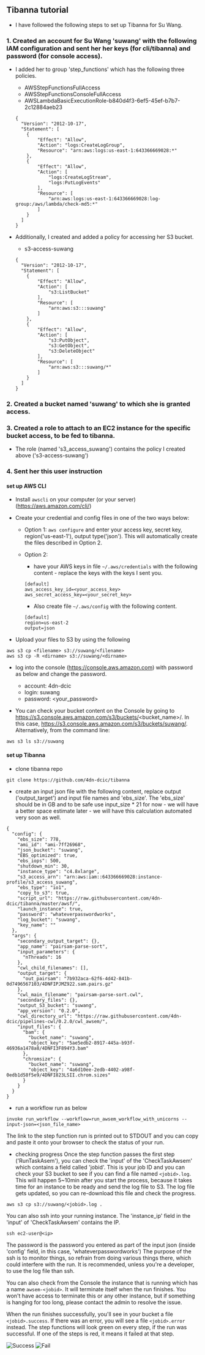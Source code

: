 ## Tibanna tutorial
* I have followed the following steps to set up Tibanna for Su Wang.

### 1. Created an account for Su Wang 'suwang' with the following IAM configuration and sent her her keys (for cli/tibanna) and password (for console access).
  * I added her to group 'step_functions' which has the following three policies.
    * AWSStepFunctionsFullAccess
    * AWSStepFunctionsConsoleFullAccess
    * AWSLambdaBasicExecutionRole-b840d4f3-6ef5-45ef-b7b7-2c12884aeb23
    ```
    {
      "Version": "2012-10-17",
      "Statement": [
        {
            "Effect": "Allow",
            "Action": "logs:CreateLogGroup",
            "Resource": "arn:aws:logs:us-east-1:643366669028:*"
        },
        {
            "Effect": "Allow",
            "Action": [
                "logs:CreateLogStream",
                "logs:PutLogEvents"
            ],
            "Resource": [
                "arn:aws:logs:us-east-1:643366669028:log-group:/aws/lambda/check-md5:*"
            ]
        }
      ]
    }
    ```

  * Additionally, I created and added a policy for accessing her S3 bucket.
    * s3-access-suwang
    ```
    {
      "Version": "2012-10-17",
      "Statement": [
        {
            "Effect": "Allow",
            "Action": [
                "s3:ListBucket"
            ],
            "Resource": [
                "arn:aws:s3:::suwang"
            ]
        },
        {
            "Effect": "Allow",
            "Action": [
                "s3:PutObject",
                "s3:GetObject",
                "s3:DeleteObject"
            ],
            "Resource": [
                "arn:aws:s3:::suwang/*"
            ]
        }
      ]
    }
    ```

### 2. Created a bucket named 'suwang' to which she is granted access.

### 3. Created a role to attach to an EC2 instance for the specific bucket access, to be fed to tibanna.
  * The role (named 's3_access_suwang') contains the policy I created above ('s3-access-suwang')

### 4. Sent her this user instruction

#### set up AWS CLI

* Install `awscli` on your computer (or your server) (https://aws.amazon.com/cli/)
* Create your credential and config files in one of the two ways below:
    * Option 1: `aws configure` and enter your access key, secret key, region('us-east-1'), output type('json'). This will automatically create the files described in Option 2.
    * Option 2: 
        * have your AWS keys in file `~/.aws/credentials` with the following content - replace the keys with the keys I sent you.
        ```
        [default]
        aws_access_key_id=<your_access_key>
        aws_secret_access_key=<your_secret_key>
        ```
        
        * Also create file `~/.aws/config` with the following content.
        ```
        [default]
        region=us-east-2
        output=json
        ```

* Upload your files to S3 by using the following
```
aws s3 cp <filename> s3://suwang/<filename>
aws s3 cp -R <dirname> s3://suwang/<dirname>
```

* log into the console (https://console.aws.amazon.com) with password as below and change the password.
    * account: 4dn-dcic
    * login: suwang
    * password: <your_password>

* You can check your bucket content on the Console by going to https://s3.console.aws.amazon.com/s3/buckets/<bucket_name>/. In this case, https://s3.console.aws.amazon.com/s3/buckets/suwang/. Alternatively, from the command line:
```
aws s3 ls s3://suwang
```


#### set up Tibanna

* clone tibanna repo
```
git clone https://github.com/4dn-dcic/tibanna
```

* create an input json file with the following content, replace output ('output_target') and input file names and 'ebs_size'. The 'ebs_size' should be in GB and to be safe use input_size * 21 for now - we will have a better space estimate later - we will have this calculation automated very soon as well.
```
{
  "config": {
    "ebs_size": 778,
    "ami_id": "ami-7ff26968",
    "json_bucket": "suwang",
    "EBS_optimized": true,
    "ebs_iops": 500,
    "shutdown_min": 30,
    "instance_type": "c4.8xlarge",
    "s3_access_arn": "arn:aws:iam::643366669028:instance-profile/s3_access_suwang",
    "ebs_type": "io1",
    "copy_to_s3": true,
    "script_url": "https://raw.githubusercontent.com/4dn-dcic/tibanna/master/awsf/",
    "launch_instance": true,
    "password": "whateverpasswordworks",
    "log_bucket": "suwang",
    "key_name": ""
  },
  "args": {
    "secondary_output_target": {},
    "app_name": "pairsam-parse-sort",
    "input_parameters": {
      "nThreads": 16
    },
    "cwl_child_filenames": [],
    "output_target": {
      "out_pairsam": "7b932aca-62f6-4d42-841b-0d7496567103/4DNFIPJMZ922.sam.pairs.gz"
    },
    "cwl_main_filename": "pairsam-parse-sort.cwl",
    "secondary_files": {},
    "output_S3_bucket": "suwang",
    "app_version": "0.2.0",
    "cwl_directory_url": "https://raw.githubusercontent.com/4dn-dcic/pipelines-cwl/0.2.0/cwl_awsem/",
    "input_files": {
      "bam": {
        "bucket_name": "suwang",
        "object_key": "5ae5edb2-8917-445a-b93f-46936a1478a8/4DNFI3F894Y3.bam"
      },
      "chromsize": {
        "bucket_name": "suwang",
        "object_key": "4a6d10ee-2edb-4402-a98f-0edb1d58f5e9/4DNFI823LSII.chrom.sizes"
      }
    }
  }
}
```

* run a workflow run as below
```
invoke run_workflow --workflow=run_awsem_workflow_with_unicorns --input-json=<json_file_name>
```
The link to the step function run is printed out to STDOUT and you can copy and paste it onto your browser to check the status of your run.


* checking progress
Once the step function passes the first step ('RunTaskAsem'), you can check the 'input' of the 'CheckTaskAwsem' which contains a field called 'jobid'. This is your job ID and you can check your S3 bucket to see if you can find a file named `<jobid>.log`. This will happen 5~10min after you start the process, because it takes time for an instance to be ready and send the log file to S3. The log file gets updated, so you can re-download this file and check the progress.
```
aws s3 cp s3://suwang/<jobid>.log .
```

You can also ssh into your running instance. The 'instance_ip' field in the 'input' of 'CheckTaskAwsem' contains the IP.
```
ssh ec2-user@<ip>
```
The password is the password you entered as part of the input json (inside 'config' field, in this case, 'whateverpasswordworks')
The purpose of the ssh is to monitor things, so refrain from doing various things there, which could interfere with the run. It is recommended, unless you're a developer, to use the log file than ssh. 

You can also check from the Console the instance that is running which has a name `awsem-<jobid>`. It will terminate itself when the run finishes. You won't have access to terminate this or any other instance, but if something is hanging for too long, please contact the admin to resolve the issue.

When the run finishes successfully, you'll see in your bucket a file `<jobid>.success`. If there was an error, you will see a file `<jobid>.error` instead. The step functions will look green on every step, if the run was successful. If one of the steps is red, it means it failed at that step.


![Success](images/stepfunction_unicorn_screenshot.png) ![Fail](images/stepfunction_unicorn_screenshot_fail.png)


